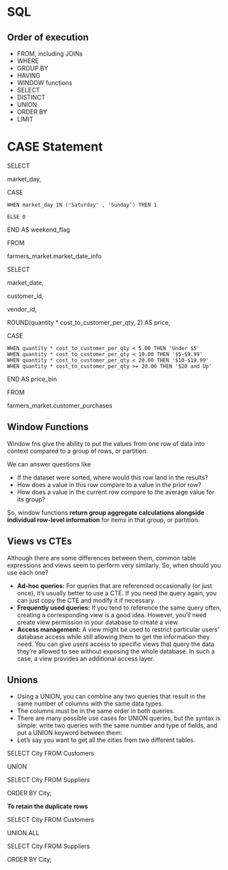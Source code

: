 # SQL

## Order of execution
- FROM, including JOINs
- WHERE
- GROUP BY
- HAVING
- WINDOW functions
- SELECT
- DISTINCT
- UNION
- ORDER BY
- LIMIT

# CASE Statement
SELECT 

  market_day,
  
  CASE
  
    WHEN market_day IN ('Saturday' , 'Sunday’) THEN 1
    
    ELSE 0
    
  END AS weekend_flag
  
FROM 

  farmers_market.market_date_info

SELECT

  market_date,
  
  customer_id,
  
  vendor_id,
  
  ROUND(quantity * cost_to_customer_per_qty, 2) AS price,
  
  CASE
  
    WHEN quantity * cost_to_customer_per_qty < 5.00 THEN 'Under $5'
    WHEN quantity * cost_to_customer_per_qty < 10.00 THEN '$5-$9.99'
    WHEN quantity * cost_to_customer_per_qty < 20.00 THEN '$10-$19.99'
    WHEN quantity * cost_to_customer_per_qty >= 20.00 THEN '$20 and Up'
    
  END AS price_bin
  
FROM 

  farmers_market.customer_purchases

## Window Functions
Window fns give the ability to put the values from one row of data into context compared to a group of rows, or partition.

We can answer questions like
- If the dataset were sorted, where would this row land in the results?
- How does a value in this row compare to a value in the prior row?
- How does a value in the current row compare to the average value for its group?

So, window functions **return group aggregate calculations alongside individual row-level information** for items in that group, or partition. 

## Views vs CTEs

Although there are some differences between them, common table expressions and views seem to perform very similarly. So, when should you use each one?

- **Ad-hoc queries:** For queries that are referenced occasionally (or just once), it’s usually better to use a CTE. If you need the query again, you can just copy the CTE and modify it if necessary.
- **Frequently used queries:** If you tend to reference the same query often, creating a corresponding view is a good idea. However, you’ll need create view permission in your database to create a view.
- **Access management:** A view might be used to restrict particular users’ database access while still allowing them to get the information they need. You can give users access to specific views that query the data they’re allowed to see without exposing the whole database. In such a case, a view provides an additional access layer.

## Unions

- Using a UNION, you can combine any two queries that result in the same number of columns with the same data types.
- The columns must be in the same order in both queries.
- There are many possible use cases for UNION queries, but the syntax is simple: write two queries with the same number and type of fields, and put a UNION keyword between them:
- Let’s say you want to get all the cities from two different tables.

SELECT City FROM Customers

UNION

SELECT City FROM Suppliers

ORDER BY City;

**To retain the duplicate rows**

SELECT City FROM Customers

UNION ALL

SELECT City FROM Suppliers

ORDER BY City;

